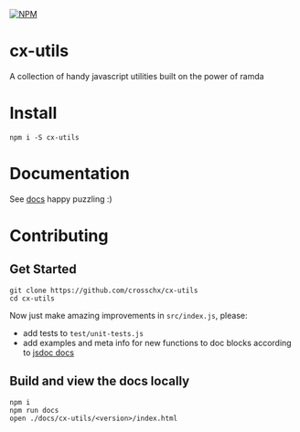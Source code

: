 [![NPM](https://nodei.co/npm/cx-utils.png)](https://npmjs.org/package/cx-utils)

# cx-utils
A collection of handy javascript utilities built on the power of ramda

# Install
```shell
npm i -S cx-utils
```

# Documentation
See [docs](https://crosschx.github.io/cx-utils/) happy puzzling :)

# Contributing

## Get Started
```shell
git clone https://github.com/crosschx/cx-utils
cd cx-utils
```

Now just make amazing improvements in `src/index.js`, please:

  - add tests to `test/unit-tests.js`
  - add examples and meta info for new functions to doc blocks according to [jsdoc docs](http://usejsdoc.org/)

## Build and view the docs locally
```shell
npm i
npm run docs
open ./docs/cx-utils/<version>/index.html
```
